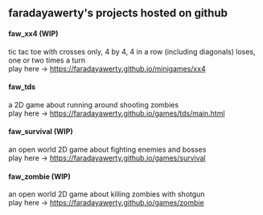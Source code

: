 
## faradayawerty's projects hosted on github

#### faw_xx4 (WIP)
tic tac toe with crosses only, 4 by 4, 4 in a row (including diagonals) loses, one or two times a turn\
play here → https://faradayawerty.github.io/minigames/xx4

#### faw_tds
a 2D game about running around shooting zombies\
play here → https://faradayawerty.github.io/games/tds/main.html

#### faw_survival (WIP)
an open world 2D game about fighting enemies and bosses\
play here → https://faradayawerty.github.io/games/survival

#### faw_zombie (WIP)
an open world 2D game about killing zombies with shotgun\
play here → https://faradayawerty.github.io/games/zombie

